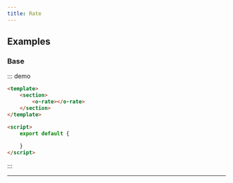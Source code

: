 ```yaml
---
title: Rate
---
```


> <CarbonAds />

## Examples

### Base

::: demo
```html
<template>
    <section>
        <o-rate></o-rate>
    </section>
</template>

<script>
    export default {
        
    }
</script>
```
:::


---
